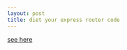 ```yaml
---
layout: post
title: diet your express router code
---
```


[see here](https://medium.com/@jackiepark_45481/diet-your-express-router-code-5aced71fdbed#.uawdy28d3)
